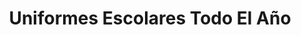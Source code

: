 ---
title: "Uniformes Escolares Todo El Año"
url: /nezahualcoyotl/uniformes-escolares-todo-el-ano/
shop: Kleidung
---